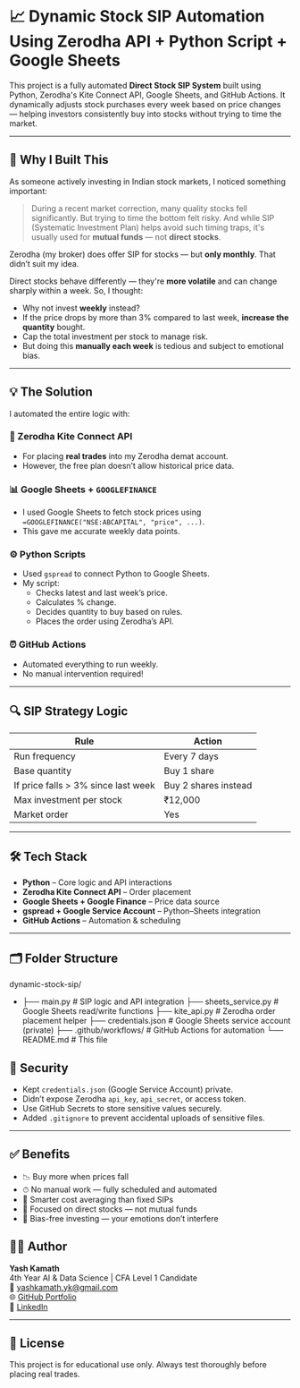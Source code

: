 # 📈 Dynamic Stock SIP Automation Using Zerodha API + Python Script + Google Sheets

This project is a fully automated **Direct Stock SIP System** built using Python, Zerodha's Kite Connect API, Google Sheets, and GitHub Actions. It dynamically adjusts stock purchases every week based on price changes — helping investors consistently buy into stocks without trying to time the market.

---

## 🧠 Why I Built This

As someone actively investing in Indian stock markets, I noticed something important:

> During a recent market correction, many quality stocks fell significantly. But trying to time the bottom felt risky. And while SIP (Systematic Investment Plan) helps avoid such timing traps, it's usually used for **mutual funds** — not **direct stocks**.

Zerodha (my broker) does offer SIP for stocks — but **only monthly**. That didn’t suit my idea.

Direct stocks behave differently — they're **more volatile** and can change sharply within a week. So, I thought:

- Why not invest **weekly** instead?
- If the price drops by more than 3% compared to last week, **increase the quantity** bought.
- Cap the total investment per stock to manage risk.
- But doing this **manually each week** is tedious and subject to emotional bias.

---

## 💡 The Solution

I automated the entire logic with:

### 🔗 Zerodha Kite Connect API
- For placing **real trades** into my Zerodha demat account.
- However, the free plan doesn’t allow historical price data.

### 📊 Google Sheets + `GOOGLEFINANCE`
- I used Google Sheets to fetch stock prices using `=GOOGLEFINANCE("NSE:ABCAPITAL", "price", ...)`.
- This gave me accurate weekly data points.

### ⚙️ Python Scripts
- Used `gspread` to connect Python to Google Sheets.
- My script:
  - Checks latest and last week’s price.
  - Calculates % change.
  - Decides quantity to buy based on rules.
  - Places the order using Zerodha’s API.

### ⏰ GitHub Actions
- Automated everything to run weekly.
- No manual intervention required!

---

## 🔍 SIP Strategy Logic

| Rule                            | Action                     |
|---------------------------------|----------------------------|
| Run frequency                   | Every 7 days               |
| Base quantity                   | Buy 1 share                |
| If price falls > 3% since last week | Buy 2 shares instead        |
| Max investment per stock        | ₹12,000                    |
| Market order                    | Yes                        |

---

## 🛠 Tech Stack

- **Python** – Core logic and API interactions
- **Zerodha Kite Connect API** – Order placement
- **Google Sheets + Google Finance** – Price data source
- **gspread + Google Service Account** – Python–Sheets integration
- **GitHub Actions** – Automation & scheduling

---

## 🗂 Folder Structure
dynamic-stock-sip/
- ├── main.py # SIP logic and API integration
├── sheets_service.py # Google Sheets read/write functions
├── kite_api.py # Zerodha order placement helper
├── credentials.json # Google Sheets service account (private)
├── .github/workflows/ # GitHub Actions for automation
└── README.md # This file

## 🔐 Security

- Kept `credentials.json` (Google Service Account) private.
- Didn’t expose Zerodha `api_key`, `api_secret`, or access token.
- Use GitHub Secrets to store sensitive values securely.
- Added `.gitignore` to prevent accidental uploads of sensitive files.

---

## ✅ Benefits

- 📉 Buy more when prices fall
- ⏱ No manual work — fully scheduled and automated
- 🔄 Smarter cost averaging than fixed SIPs
- 🎯 Focused on direct stocks — not mutual funds
- 🧠 Bias-free investing — your emotions don’t interfere

## 👨‍💻 Author

**Yash Kamath**  
4th Year AI & Data Science | CFA Level 1 Candidate  
📧 yashkamath.yk@gmail.com  
🌐 [GitHub Portfolio](https://github.com/itsyashk1406/yashkamath/data-portfolio)  
🔗 [LinkedIn](https://www.linkedin.com/in/yash-kamath1406)

---

## 📜 License

This project is for educational use only. Always test thoroughly before placing real trades.
